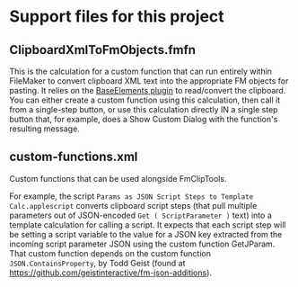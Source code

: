 # Support files for this project

## ClipboardXmlToFmObjects.fmfn

This is the calculation for a custom function that can run entirely within FileMaker to convert clipboard XML text into the appropriate FM objects for pasting. It relies on the [BaseElements plugin](https://docs.baseelementsplugin.com/collection/374-general) to read/convert the clipboard. You can either create a custom function using this calculation, then call it from a single-step button, or use this calculation directly IN a single step button that, for example, does a Show Custom Dialog with the function's resulting message.


## custom-functions.xml

Custom functions that can be used alongside FmClipTools. 

For example, the script `Params as JSON Script Steps to Template Calc.applescript`  converts clipboard script steps (that pull multiple parameters out of JSON-encoded `Get ( ScriptParameter )` text) into a template calculation for calling a script. It expects that each script step will be setting a script variable to the value for a JSON key extracted from the incoming script parameter JSON using the custom function GetJParam. That custom function depends on the custom function `JSON.ContainsProperty`, by Todd Geist (found at https://github.com/geistinteractive/fm-json-additions). 
